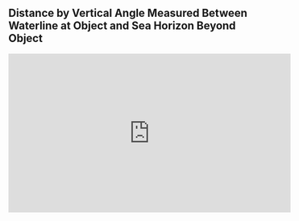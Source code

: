 ## Distance by Vertical Angle Measured Between Waterline at Object and Sea Horizon Beyond Object
<iframe width="560" height="315" src="https://www.youtube.com/embed/GuVrzK4av3c" title="YouTube video player" frameborder="0" allow="accelerometer; autoplay; clipboard-write; encrypted-media; gyroscope; picture-in-picture" allowfullscreen></iframe>
